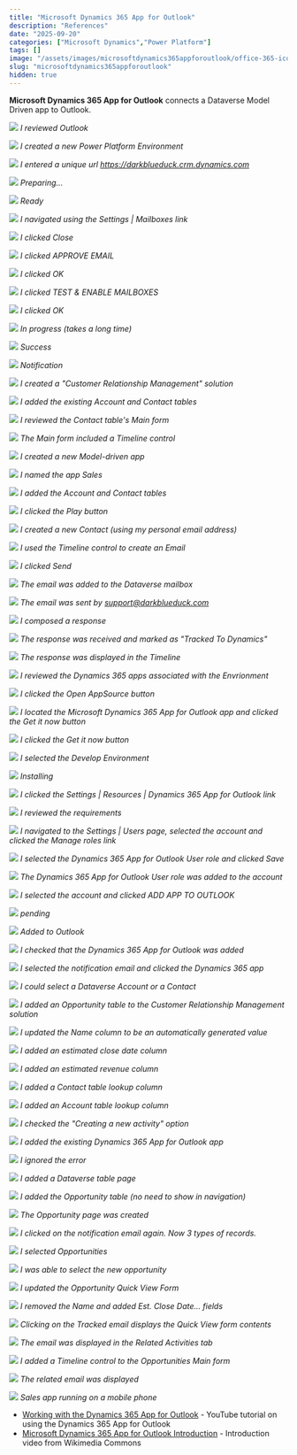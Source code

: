 ```yaml
---
title: "Microsoft Dynamics 365 App for Outlook"
description: "References"
date: "2025-09-20"
categories: ["Microsoft Dynamics","Power Platform"]
tags: []
image: "/assets/images/microsoftdynamics365appforoutlook/office-365-icon-500x500.png"
slug: "microsoftdynamics365appforoutlook"
hidden: true
---
```





**Microsoft Dynamics 365 App for Outlook** connects a Dataverse Model Driven app to Outlook.

![](/assets/images/microsoftdynamics365appforoutlook/screenshot-2024-06-29-at-2.04.36pm-2136x1234.png)
*I reviewed Outlook*

![](/assets/images/microsoftdynamics365appforoutlook/screenshot-2024-06-29-at-2.04.59pm-2136x1234.png)
*I created a new Power Platform Environment*

![](/assets/images/microsoftdynamics365appforoutlook/screenshot-2024-06-29-at-2.05.33pm-2136x1237.png)
*I entered a unique url https://darkblueduck.crm.dynamics.com*

![](/assets/images/microsoftdynamics365appforoutlook/screenshot-2024-06-29-at-2.05.50pm-2136x1239.png)
*Preparing...*

![](/assets/images/microsoftdynamics365appforoutlook/screenshot-2024-06-29-at-2.07.17pm-2136x1112.png)
*Ready*

![](/assets/images/microsoftdynamics365appforoutlook/screenshot-2024-06-29-at-2.07.34pm-2136x1241.png)
*I navigated using the Settings | Mailboxes link*

![](/assets/images/microsoftdynamics365appforoutlook/screenshot-2024-06-29-at-2.08.19pm-2136x1184.png)
*I clicked Close*

![](/assets/images/microsoftdynamics365appforoutlook/screenshot-2024-06-29-at-2.08.58pm-2136x612.png)
*I clicked APPROVE EMAIL*

![](/assets/images/microsoftdynamics365appforoutlook/screenshot-2024-06-29-at-2.09.06pm-2136x853.png)
*I clicked OK*

![](/assets/images/microsoftdynamics365appforoutlook/screenshot-2024-06-29-at-2.09.22pm-2136x600.png)
*I clicked TEST & ENABLE MAILBOXES*

![](/assets/images/microsoftdynamics365appforoutlook/screenshot-2024-06-29-at-2.09.30pm-2136x895.png)
*I clicked OK*

![](/assets/images/microsoftdynamics365appforoutlook/screenshot-2024-06-29-at-2.12.04pm-2136x757.png)
*In progress (takes a long time)*

![](/assets/images/microsoftdynamics365appforoutlook/screenshot-2024-06-29-at-2.42.25pm-2136x641.png)
*Success*

![](/assets/images/microsoftdynamics365appforoutlook/screenshot-2024-06-29-at-2.42.48pm-2136x1100.png)
*Notification*

![](/assets/images/microsoftdynamics365appforoutlook/screenshot-2024-06-29-at-2.44.58pm-2136x1160.png)
*I created a "Customer Relationship Management" solution*

![](/assets/images/microsoftdynamics365appforoutlook/screenshot-2024-06-29-at-2.45.56pm-2136x1094.png)
*I added the existing Account and Contact tables*

![](/assets/images/microsoftdynamics365appforoutlook/screenshot-2024-06-29-at-2.46.20pm-2136x1099.png)
*I reviewed the Contact table's Main form*

![](/assets/images/microsoftdynamics365appforoutlook/screenshot-2024-06-29-at-2.47.00pm-2136x1099.png)
*The Main form included a Timeline control*

![](/assets/images/microsoftdynamics365appforoutlook/screenshot-2024-06-29-at-2.47.22pm-2136x683.png)
*I created a new Model-driven app*

![](/assets/images/microsoftdynamics365appforoutlook/screenshot-2024-06-29-at-2.47.39pm-2136x881.png)
*I named the app Sales*

![](/assets/images/microsoftdynamics365appforoutlook/screenshot-2024-06-29-at-2.48.42pm-2136x1104.png)
*I added the Account and Contact tables*

![](/assets/images/microsoftdynamics365appforoutlook/screenshot-2024-06-29-at-2.48.54pm-2136x1094.png)
*I clicked the Play button*

![](/assets/images/microsoftdynamics365appforoutlook/screenshot-2024-06-29-at-2.49.50pm-2136x1100.png)
*I created a new Contact (using my personal email address)*

![](/assets/images/microsoftdynamics365appforoutlook/screenshot-2024-06-29-at-2.50.15pm-2136x1099.png)
*I used the Timeline control to create an Email*

![](/assets/images/microsoftdynamics365appforoutlook/screenshot-2024-06-29-at-2.55.35pm-2136x1100.png)
*I clicked Send*

![](/assets/images/microsoftdynamics365appforoutlook/screenshot-2024-06-29-at-2.55.49pm-2136x1100.png)
*The email was added to the Dataverse mailbox*

![](/assets/images/microsoftdynamics365appforoutlook/screenshot-2024-06-29-at-2.56.11pm-2136x1097.png)
*The email was sent by support@darkblueduck.com*

![](/assets/images/microsoftdynamics365appforoutlook/screenshot-2024-06-29-at-2.58.01pm-1194x1260.png)
*I composed a response*

![](/assets/images/microsoftdynamics365appforoutlook/screenshot-2024-06-29-at-2.58.48pm-2136x1100.png)
*The response was received and marked as "Tracked To Dynamics"*

![](/assets/images/microsoftdynamics365appforoutlook/screenshot-2024-06-29-at-2.59.10pm-2136x1101.png)
*The response was displayed in the Timeline*

![](/assets/images/microsoftdynamics365appforoutlook/screenshot-2024-06-29-at-3.05.55pm-2136x465.png)
*I reviewed the Dynamics 365 apps associated with the Envrionment*

![](/assets/images/microsoftdynamics365appforoutlook/screenshot-2024-06-29-at-3.06.27pm-2136x1099.png)
*I clicked the Open AppSource button*

![](/assets/images/microsoftdynamics365appforoutlook/screenshot-2024-06-29-at-3.07.11pm-2136x1154.png)
*I located the Microsoft Dynamics 365 App for Outlook app and clicked the Get it now button*

![](/assets/images/microsoftdynamics365appforoutlook/screenshot-2024-06-29-at-3.07.20pm-2136x1099.png)
*I clicked the Get it now button*

![](/assets/images/microsoftdynamics365appforoutlook/screenshot-2024-06-29-at-3.07.42pm-2136x1093.png)
*I selected the Develop Environment*

![](/assets/images/microsoftdynamics365appforoutlook/screenshot-2024-06-29-at-3.08.04pm-2136x1097.png)
*Installing*

![](/assets/images/microsoftdynamics365appforoutlook/screenshot-2024-06-29-at-3.10.43pm-2136x1097.png)
*I clicked the Settings | Resources | Dynamics 365 App for Outlook link*

![](/assets/images/microsoftdynamics365appforoutlook/screenshot-2024-06-29-at-3.11.15pm-2136x1165.png)
*I reviewed the requirements*

![](/assets/images/microsoftdynamics365appforoutlook/screenshot-2024-06-29-at-3.11.49pm-2136x1093.png)
*I navigated to the Settings | Users page, selected the account and clicked the Manage roles link*

![](/assets/images/microsoftdynamics365appforoutlook/screenshot-2024-06-29-at-3.12.06pm-2136x1099.png)
*I selected the Dynamics 365 App for Outlook User role and clicked Save*

![](/assets/images/microsoftdynamics365appforoutlook/screenshot-2024-06-29-at-3.12.17pm-2136x1096.png)
*The Dynamics 365 App for Outlook User role was added to the account*

![](/assets/images/microsoftdynamics365appforoutlook/screenshot-2024-06-29-at-3.12.31pm-2136x1171.png)
*I selected the account and clicked ADD APP TO OUTLOOK*

![](/assets/images/microsoftdynamics365appforoutlook/screenshot-2024-06-29-at-3.12.45pm-2136x1164.png)
*pending*

![](/assets/images/microsoftdynamics365appforoutlook/screenshot-2024-06-29-at-3.15.30pm-2136x1164.png)
*Added to Outlook*

![](/assets/images/microsoftdynamics365appforoutlook/screenshot-2024-06-29-at-3.16.12pm-2136x1100.png)
*I checked that the Dynamics 365 App for Outlook was added*

![](/assets/images/microsoftdynamics365appforoutlook/screenshot-2024-06-29-at-3.25.26pm-2136x1099.png)
*I selected the notification email and clicked the Dynamics 365 app*

![](/assets/images/microsoftdynamics365appforoutlook/screenshot-2024-06-29-at-4.39.12pm-2136x1167.png)
*I could select a Dataverse Account or a Contact*

![](/assets/images/microsoftdynamics365appforoutlook/screenshot-2024-06-29-at-4.25.28pm-2136x1094.png)
*I added an Opportunity table to the Customer Relationship Management solution*

![](/assets/images/microsoftdynamics365appforoutlook/screenshot-2024-06-29-at-4.26.26pm-2136x1091.png)
*I updated the Name column to be an automatically generated value*

![](/assets/images/microsoftdynamics365appforoutlook/screenshot-2024-06-29-at-4.27.45pm-2136x1090.png)
*I added an estimated close date column*

![](/assets/images/microsoftdynamics365appforoutlook/screenshot-2024-06-29-at-4.28.30pm-2136x1097.png)
*I added an estimated revenue column*

![](/assets/images/microsoftdynamics365appforoutlook/screenshot-2024-06-29-at-4.29.26pm-2136x1096.png)
*I added a Contact table lookup column*

![](/assets/images/microsoftdynamics365appforoutlook/screenshot-2024-06-29-at-4.29.57pm-2136x1099.png)
*I added an Account table lookup column*

![](/assets/images/microsoftdynamics365appforoutlook/screenshot-2024-06-29-at-4.30.35pm-2136x1100.png)
*I checked the "Creating a new activity" option*

![](/assets/images/microsoftdynamics365appforoutlook/screenshot-2024-06-29-at-4.31.22pm-2136x1096.png)
*I added the existing Dynamics 365 App for Outlook app*

![](/assets/images/microsoftdynamics365appforoutlook/screenshot-2024-06-29-at-4.40.16pm-2136x1099.png)
*I ignored the error*

![](/assets/images/microsoftdynamics365appforoutlook/screenshot-2024-06-29-at-4.40.30pm-2136x1097.png)
*I added a Dataverse table page*

![](/assets/images/microsoftdynamics365appforoutlook/screenshot-2024-06-29-at-4.40.58pm-2136x1099.png)
*I added the Opportunity table (no need to show in navigation)*

![](/assets/images/microsoftdynamics365appforoutlook/screenshot-2024-06-29-at-4.41.24pm-2136x1097.png)
*The Opportunity page was created*

![](/assets/images/microsoftdynamics365appforoutlook/screenshot-2024-06-29-at-4.45.11pm-2136x1097.png)
*I clicked on the notification email again. Now 3 types of records.*

![](/assets/images/microsoftdynamics365appforoutlook/screenshot-2024-06-29-at-4.45.23pm-2136x1091.png)
*I selected Opportunities*

![](/assets/images/microsoftdynamics365appforoutlook/screenshot-2024-06-29-at-4.45.49pm-2136x1094.png)
*I was able to select the new opportunity*

![](/assets/images/microsoftdynamics365appforoutlook/screenshot-2024-06-29-at-4.48.38pm-2136x1093.png)
*I updated the Opportunity Quick View Form*

![](/assets/images/microsoftdynamics365appforoutlook/screenshot-2024-06-29-at-4.47.28pm-2136x1096.png)
*I removed the Name and added Est. Close Date... fields*

![](/assets/images/microsoftdynamics365appforoutlook/screenshot-2024-06-29-at-4.51.26pm-2136x1099.png)
*Clicking on the Tracked email displays the Quick View form contents*

![](/assets/images/microsoftdynamics365appforoutlook/screenshot-2024-06-29-at-5.28.07pm-2136x1097.png)
*The email was displayed in the Related Activities tab*

![](/assets/images/microsoftdynamics365appforoutlook/screenshot-2024-06-29-at-5.29.45pm-2136x1094.png)
*I added a Timeline control to the Opportunities Main form*

![](/assets/images/microsoftdynamics365appforoutlook/screenshot-2024-06-29-at-5.30.54pm-2136x1100.png)
*The related email was displayed*

![](/assets/images/microsoftdynamics365appforoutlook/449040931-1700129710754304-1985864385832439929-n-1242x2688.jpg)
*Sales app running on a mobile phone*

- [Working with the Dynamics 365 App for Outlook](https://www.youtube.com/watch?v=gqX5aJMDHf8) - YouTube tutorial on using the Dynamics 365 App for Outlook
- [Microsoft Dynamics 365 App for Outlook Introduction](https://commons.wikimedia.org/wiki/File:Microsoft_Dynamics_365_App_for_Outlook_Introduction.webm) - Introduction video from Wikimedia Commons
